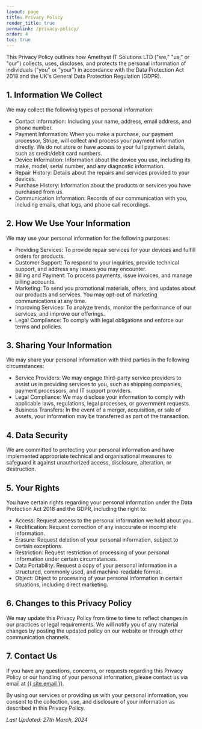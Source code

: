 ```yaml
---
layout: page
title: Privacy Policy
render_title: true
permalink: /privacy-policy/
order: 4
toc: true
---
```


This Privacy Policy outlines how Amethyst IT Solutions LTD ("we," "us," or "our") collects, uses, discloses, and protects the personal information of individuals ("you" or "your") in accordance with the Data Protection Act 2018 and the UK's General Data Protection Regulation (GDPR).

## 1. Information We Collect

We may collect the following types of personal information:

- Contact Information: Including your name, address, email address, and phone number.
- Payment Information: When you make a purchase, our payment processor, Stripe, will collect and process your payment information directly. We do not store or have access to your full payment details, such as credit/debit card numbers.
- Device Information: Information about the device you use, including its make, model, serial number, and any diagnostic information.
- Repair History: Details about the repairs and services provided to your devices.
- Purchase History: Information about the products or services you have purchased from us.
- Communication Information: Records of our communication with you, including emails, chat logs, and phone call recordings.

## 2. How We Use Your Information

We may use your personal information for the following purposes:

- Providing Services: To provide repair services for your devices and fulfill orders for products.
- Customer Support: To respond to your inquiries, provide technical support, and address any issues you may encounter.
- Billing and Payment: To process payments, issue invoices, and manage billing accounts.
- Marketing: To send you promotional materials, offers, and updates about our products and services. You may opt-out of marketing communications at any time.
- Improving Services: To analyze trends, monitor the performance of our services, and improve our offerings.
- Legal Compliance: To comply with legal obligations and enforce our terms and policies.

## 3. Sharing Your Information

We may share your personal information with third parties in the following circumstances:

- Service Providers: We may engage third-party service providers to assist us in providing services to you, such as shipping companies, payment processors, and IT support providers.
- Legal Compliance: We may disclose your information to comply with applicable laws, regulations, legal processes, or government requests.
- Business Transfers: In the event of a merger, acquisition, or sale of assets, your information may be transferred as part of the transaction.

## 4. Data Security

We are committed to protecting your personal information and have implemented appropriate technical and organisational measures to safeguard it against unauthorized access, disclosure, alteration, or destruction.

## 5. Your Rights

You have certain rights regarding your personal information under the Data Protection Act 2018 and the GDPR, including the right to:

- Access: Request access to the personal information we hold about you.
- Rectification: Request correction of any inaccurate or incomplete information.
- Erasure: Request deletion of your personal information, subject to certain exceptions.
- Restriction: Request restriction of processing of your personal information under certain circumstances.
- Data Portability: Request a copy of your personal information in a structured, commonly used, and machine-readable format.
- Object: Object to processing of your personal information in certain situations, including direct marketing.

## 6. Changes to this Privacy Policy

We may update this Privacy Policy from time to time to reflect changes in our practices or legal requirements. We will notify you of any material changes by posting the updated policy on our website or through other communication channels.

## 7. Contact Us

If you have any questions, concerns, or requests regarding this Privacy Policy or our handling of your personal information, please contact us via email at <a href="mailto:{{ site.email }}">{{ site.email }}</a>.

By using our services or providing us with your personal information, you consent to the collection, use, and disclosure of your information as described in this Privacy Policy.

*Last Updated: 27th March, 2024*